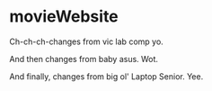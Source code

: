 # movieWebsite

Ch-ch-ch-changes from vic lab comp yo.

And then changes from baby asus. Wot.

And finally, changes from big ol' Laptop Senior. Yee.
